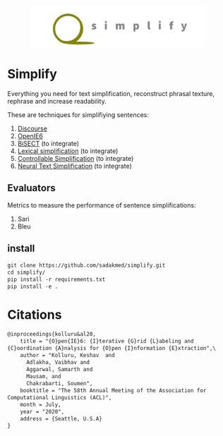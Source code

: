 <p align="center">
    <br>
    <img src="docs/source/images/simplify_logo.png" width="400"/>
    <br>
<p>

# Simplify

Everything you need for text simplification, reconstruct phrasal texture, rephrase and increase readability.




These are techniques for simplifiying sentences:

1. [Discourse](https://github.com/Lambda-3/DiscourseSimplification)
2. [OpenIE6](https://github.com/dair-iitd/openie6)
3. [BiSECT](https://github.com/mounicam/BiSECT) (to integrate)
4. [Lexical simplification](https://github.com/mounicam/lexical_simplification) (to integrate)
5. [Controllable Simplification](https://github.com/mounicam/controllable_simplification) (to integrate)
6. [Neural Text Simplification](https://github.com/senisioi/NeuralTextSimplification) (to integrate)



## Evaluators

Metrics to measure the performance of sentence simplifications:

1. Sari
2. Bleu

## install

```
git clone https://github.com/sadakmed/simplify.git
cd simplify/
pip install -r requirements.txt
pip install -e .
```
    
# Citations
```
@inproceedings{kolluru&al20,
    title = "{O}pen{IE}6: {I}terative {G}rid {L}abeling and {C}oordination {A}nalysis for {O}pen {I}nformation {E}xtraction",\
    author = "Kolluru, Keshav  and
      Adlakha, Vaibhav and
      Aggarwal, Samarth and
      Mausam, and
      Chakrabarti, Soumen",
    booktitle = "The 58th Annual Meeting of the Association for Computational Linguistics (ACL)",
    month = July,
    year = "2020",
    address = {Seattle, U.S.A}
}


```
